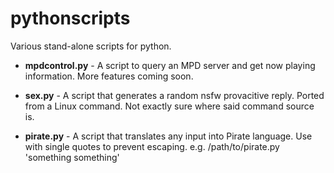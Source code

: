 pythonscripts
=============

Various stand-alone scripts for python.

* **mpdcontrol.py** - A script to query an MPD server and get now playing information. More features coming soon.

* **sex.py** - A script that generates a random nsfw provacitive reply. Ported from a Linux command. Not exactly sure where said command source is.

* **pirate.py** - A script that translates any input into Pirate language. Use with single quotes to prevent escaping. e.g. /path/to/pirate.py 'something something'
